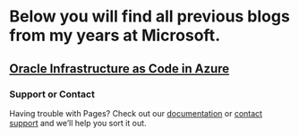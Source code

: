 # Below you will find all previous blogs from my years at Microsoft. 

## [Oracle Infrastructure as Code in Azure](/pages/Oracle-Infrastructure-as-Code-in-Azure.md)


### Support or Contact

Having trouble with Pages? Check out our [documentation](https://docs.github.com/categories/github-pages-basics/) or [contact support](https://support.github.com/contact) and we’ll help you sort it out.

